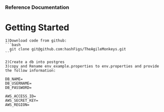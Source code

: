 ### Reference Documentation

# Getting Started

    1)Download code from github:
    ```bash
      git clone git@github.com:hashFigs/TheAgileMonkeys.git
    ```

    2)Create a db into postgres
    3)copy and Rename env_example.properties to env.properties and provide the follow information:

    DB_NAME=
    DB_USERNAME=
    DB_PASSWORD=
    
    AWS_ACCESS_ID=
    AWS_SECRET_KEY=
    AWS_REGION=
    
    
